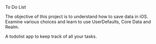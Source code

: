 To Do List 

The objective of this project is to understand how to save data in iOS. Examine various choices and learn to use UserDefaults, Core Data and Realm.

A todolist app to keep track of all your tasks.
